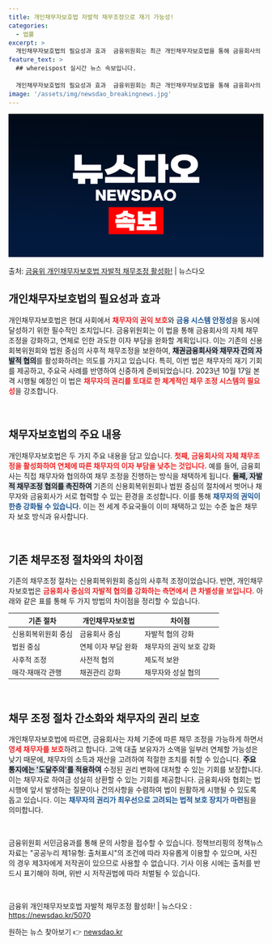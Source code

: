 ```yaml
---
title: 개인채무자보호법 자발적 채무조정으로 재기 가능성!
categories:
  - 법률
excerpt: >
  개인채무자보호법의 필요성과 효과  금융위원회는 최근 개인채무자보호법을 통해 금융회사의 자체 채무조정을 강화하…
feature_text: >
  ## whereispost 실시간 뉴스 속보입니다.

  개인채무자보호법의 필요성과 효과  금융위원회는 최근 개인채무자보호법을 통해 금융회사의 자체 채무조정을 강화하…
image: '/assets/img/newsdao_breakingnews.jpg'
---
```


![뉴스다오 속보](/assets/img/newsdao_breakingnews.jpg)

<p>출처: <a href="https://newsdao.kr/5070" rel="dofollow">금융위 개인채무자보호법 자발적 채무조정 활성화!</a> | 뉴스다오</p>

<h2 data-ke-size="size26">개인채무자보호법의 필요성과 효과</h2>

<p data-ke-size="size16">개인채무자보호법은 현대 사회에서 <b><span style="color: #ee2323;">채무자의 권익 보호</span></b>와 <b><span style="color: #1a5490;">금융 시스템 안정성</span></b>을 동시에 달성하기 위한 필수적인 조치입니다. 금융위원회는 이 법을 통해 금융회사의 자체 채무조정을 강화하고, 연체로 인한 과도한 이자 부담을 완화할 계획입니다. 이는 기존의 신용회복위원회와 법원 중심의 사후적 채무조정을 보완하여, <b><span style="background-color: #21538527;">채권금융회사와 채무자 간의 자발적 협의</span></b>를 활성화하려는 의도를 가지고 있습니다. 특히, 이번 법은 채무자의 재기 기회를 제공하고, 주요국 사례를 반영하여 신중하게 준비되었습니다. 2023년 10월 17일 본격 시행될 예정인 이 법은 <b><span style="color: #ee2323;">채무자의 권리를 토대로 한 체계적인 채무 조정 시스템의 필요성</span></b>을 강조합니다.</p>

<p data-ke-size="size16">&nbsp;</p>

<h2 data-ke-size="size26">채무자보호법의 주요 내용</h2>

<p data-ke-size="size16">개인채무자보호법은 두 가지 주요 내용을 담고 있습니다. <b><span style="color: #ee2323;">첫째, 금융회사의 자체 채무조정을 활성화하여 연체에 따른 채무자의 이자 부담을 낮추는 것입니다.</span></b> 예를 들어, 금융회사는 직접 채무자와 협의하여 채무 조정을 진행하는 방식을 채택하게 됩니다. <b><span style="background-color: #21538527;">둘째, 자발적 채무조정 협의를 촉진하여</span></b> 기존의 신용회복위원회나 법원 중심의 절차에서 벗어나 채무자와 금융회사가 서로 협력할 수 있는 환경을 조성합니다. 이를 통해 <b><span style="color: #1a5490;">채무자의 권익이 한층 강화될 수 있습니다.</span></b> 이는 전 세계 주요국들이 이미 채택하고 있는 수준 높은 채무자 보호 방식과 유사합니다.</p>

<p data-ke-size="size16">&nbsp;</p>

<h2 data-ke-size="size26">기존 채무조정 절차와의 차이점</h2>

<p data-ke-size="size16">기존의 채무조정 절차는 신용회복위원회 중심의 사후적 조정이었습니다. 반면, 개인채무자보호법은 <b><span style="color: #ee2323;">금융회사 중심의 자발적 협의를 강화하는 측면에서 큰 차별성을 보입니다.</span></b> 아래와 같은 표를 통해 두 가지 방법의 차이점을 정리할 수 있습니다.</p>

<table class="table table-bordered">
  <thead>
    <tr>
      <th style="text-align: center;">기존 절차</th>
      <th style="text-align: center;">개인채무자보호법</th>
      <th style="text-align: center;">차이점</th>
    </tr>
  </thead>
  <tbody>
    <tr>
      <td>신용회복위원회 중심</td>
      <td>금융회사 중심</td>
      <td>자발적 협의 강화</td>
    </tr>
    <tr>
      <td>법원 중심</td>
      <td>연체 이자 부담 완화</td>
      <td>채무자의 권익 보호 강화</td>
    </tr>
    <tr>
      <td>사후적 조정</td>
      <td>사전적 협의</td>
      <td>제도적 보완</td>
    </tr>
    <tr>
      <td>매각·재매각 관행</td>
      <td>채권관리 강화</td>
      <td>채무자와 성실 협의</td>
    </tr>
  </tbody>
</table>

<p data-ke-size="size16">&nbsp;</p>

<h2 data-ke-size="size26">채무 조정 절차 간소화와 채무자의 권리 보호</h2>

<p data-ke-size="size16">개인채무자보호법에 따르면, 금융회사는 자체 기준에 따른 채무 조정을 가능하게 하면서 <b><span style="color: #ee2323;">영세 채무자를 보호</span></b>하려고 합니다. 고액 대출 보유자가 소액을 일부러 연체할 가능성은 낮기 때문에, 채무자의 소득과 재산을 고려하여 적절한 조치를 취할 수 있습니다. <b><span style="background-color: #21538527;">주요 통지에는 '도달주의'를 적용하여</span></b> 수정된 권리 변화에 대처할 수 있는 기회를 보장합니다. 이는 채무자로 하여금 성실히 상환할 수 있는 기회를 제공합니다. 금융회사와 협회는 법 시행에 앞서 발생하는 질문이나 건의사항을 수렴하여 법이 원활하게 시행될 수 있도록 돕고 있습니다. 이는 <b><span style="color: #1a5490;">채무자의 권리가 최우선으로 고려되는 법적 보호 장치가 마련</span></b>됨을 의미합니다.</p>

<p data-ke-size="size16">&nbsp;</p>

<p data-ke-size="size16">금융위원회 서민금융과를 통해 문의 사항을 접수할 수 있습니다. 정책브리핑의 정책뉴스자료는 "공공누리 제1유형: 출처표시"의 조건에 따라 자유롭게 이용할 수 있으며, 사진의 경우 제3자에게 저작권이 있으므로 사용할 수 없습니다. 기사 이용 시에는 출처를 반드시 표기해야 하며, 위반 시 저작권법에 따라 처벌될 수 있습니다.</p>

<p data-ke-size="size16">&nbsp;</p>

<p data-ke-size="size16">금융위 개인채무자보호법 자발적 채무조정 활성화! | 뉴스다오  : <a href="https://newsdao.kr/5070" target="_blank">https://newsdao.kr/5070</a></p> 

원하는 뉴스 찾아보기 👉 <a href="https://newsdao.kr" rel="dofollow">newsdao.kr</a>


